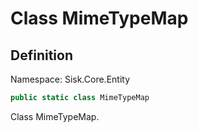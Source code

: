 # Class MimeTypeMap

## Definition
Namespace: Sisk.Core.Entity

```csharp
public static class MimeTypeMap
```

Class MimeTypeMap.

